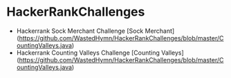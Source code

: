 # HackerRankChallenges
- Hackerrank Sock Merchant Challenge [Sock Merchant] (https://github.com/WastedHymn/HackerRankChallenges/blob/master/CountingValleys.java)
- Hackerrank Counting Valleys Challenge [Counting Valleys] (https://github.com/WastedHymn/HackerRankChallenges/blob/master/CountingValleys.java)
